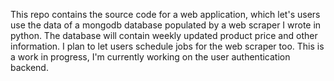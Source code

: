 This repo contains the source code for a web application, which let's users use the data of a mongodb database populated by a web scraper I wrote in python. The database will contain weekly updated product price and other information. I plan to let users schedule jobs for the web scraper too. 
This is a work in progress, I'm currently working on the user authentication backend.
